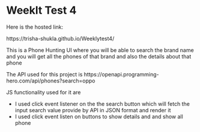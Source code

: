 <h1>Weeklt Test 4 </h1>
<p>Here is the hosted link:</p>
<p>https://trisha-shukla.github.io/Weeklytest4/</p>
<p>This is a Phone Hunting UI where you will be able to search the brand name and you will get all the phones of that brand and also the details about that phone</p>
<p>The API used for this project is https://openapi.programming-hero.com/api/phones?search=oppo</p>
<p>JS functionality used for it are </p>
<ul>
    <li>I used click event listener on the the search button which will fetch the input search value provide by API in JSON format and render it </li>
    <li>I used click event listen on buttons to show details and and show all phone</li>
</ul>